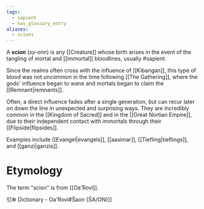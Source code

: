 ```yaml
---
tags:
  - sapient
  - has_glossary_entry
aliases:
  - scions
---
```

A **scion** (*sy-onn*) is any [[Creature]] whose birth arises in the event of the tangling of mortal and [[immortal]] bloodlines, usually #sapient.

Since the realms often cross with the influence of [[Kibangan]], this type of blood was not uncommon in the time following [[The Gathering]], where the gods' influence began to wane and mortals began to claim the [[Remnant|remnants]]. 

Often, a direct influence fades after a single generation, but can recur later on down the line in unexpected and surprising ways. They are incredibly common in the [[Kingdom of Sacred]] and in the [[Great Nortian Empire]], due to their independent contact with immortals through their [[Flipside|flipsides]].

Examples include [[Evangel|evangels]], [[aasimar]], [[Tiefling|tieflings]], and [[ganzi|ganzis]].

# Etymology
The term "scion" is from [[Oa'Rovi]].

![[✼ Dictionary - Oa'Rovi#Šaon {ŠA/ON}]]